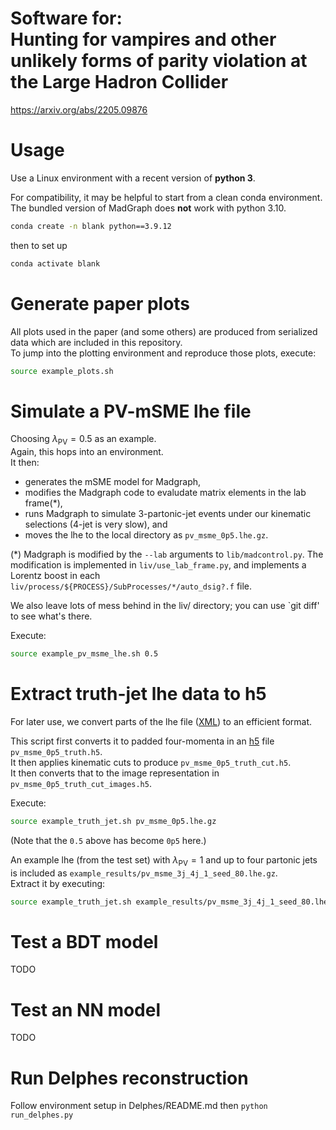 # Software for:<br>Hunting for vampires and other unlikely forms of parity violation at the Large Hadron Collider
https://arxiv.org/abs/2205.09876

# Usage
Use a Linux environment with a recent version of **python 3**.

For compatibility, it may be helpful to start from a clean conda environment. \
The bundled version of MadGraph does **not** work with python 3.10.
```bash
conda create -n blank python==3.9.12
```
then to set up
```bash
conda activate blank
```


# Generate paper plots
All plots used in the paper (and some others) are produced from serialized data
which are included in this repository. \
To jump into the plotting environment and reproduce those plots, execute:
```bash
source example_plots.sh
```

# Simulate a PV-mSME lhe file
Choosing $\lambda_\textrm{PV} = 0.5$ as an example. \
Again, this hops into an environment. \
It then:
* generates the mSME model for Madgraph,
* modifies the Madgraph code to evaludate matrix elements in the lab frame(*),
* runs Madgraph to simulate 3-partonic-jet events under our kinematic selections (4-jet is very slow), and
* moves the lhe to the local directory as `pv_msme_0p5.lhe.gz`.

(*) Madgraph is modified by the `--lab` arguments to `lib/madcontrol.py`.
The modification is implemented in `liv/use_lab_frame.py`,
and implements a Lorentz boost in each `liv/process/${PROCESS}/SubProcesses/*/auto_dsig?.f` file.

We also leave lots of mess behind in the liv/ directory; you can use `git diff' to see what's there.

Execute:
```bash
source example_pv_msme_lhe.sh 0.5
```

# Extract truth-jet lhe data to h5
For later use, we convert parts of the lhe file
([XML](http://harmful.cat-v.org/software/xml/)) to an efficient format.

This script first converts it to padded four-momenta in an
[h5](http://www.h5py.org/) file `pv_msme_0p5_truth.h5`. \
It then applies kinematic cuts to produce `pv_msme_0p5_truth_cut.h5`. \
It then converts that to the image representation in `pv_msme_0p5_truth_cut_images.h5`.

Execute:
```bash
source example_truth_jet.sh pv_msme_0p5.lhe.gz
```
(Note that the `0.5` above has become `0p5` here.)

An example lhe (from the test set) with $\lambda_\textrm{PV} = 1$ and up to four partonic jets
is included as `example_results/pv_msme_3j_4j_1_seed_80.lhe.gz`. \
Extract it by executing:
```bash
source example_truth_jet.sh example_results/pv_msme_3j_4j_1_seed_80.lhe.gz
```

# Test a BDT model
TODO

# Test an NN model
TODO

# Run Delphes reconstruction
Follow environment setup in Delphes/README.md then
```python run_delphes.py```
